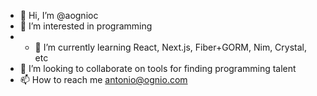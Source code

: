 - 👋 Hi, I’m @aognioc
- 👀 I’m interested in programming
- - 🌱 I’m currently learning React, Next.js, Fiber+GORM, Nim, Crystal, etc
- 💞️ I’m looking to collaborate on tools for finding programming talent
- 📫 How to reach me antonio@ognio.com

<!---
aognioc/aognioc is a ✨ special ✨ repository because its `README.md` (this file) appears on your GitHub profile.
You can click the Preview link to take a look at your changes.
--->

